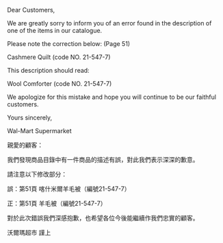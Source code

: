 Dear Customers,

We are greatly sorry to inform you of an error found in the description
of one of the items in our catalogue.

Please note the correction below: (Page 51)

Cashmere Quilt (code NO. 21-547-7)

This description should read:

Wool Comforter (code NO. 21-547-7)

We apologize for this mistake and hope you will continue to be our
faithful customers.

Yours sincerely,

Wal-Mart Supermarket

親愛的顧客：

我們發現商品目錄中有一件商品的描述有誤，對此我們表示深深的歉意。

請注意以下修改部分：

誤：第51頁 喀什米爾羊毛被（編號21-547-7）

正：第51頁 羊毛被（編號21-547-7）

對於此次錯誤我們深感抱歉，也希望各位今後能繼續作我們忠實的顧客。

沃爾瑪超市 謹上
